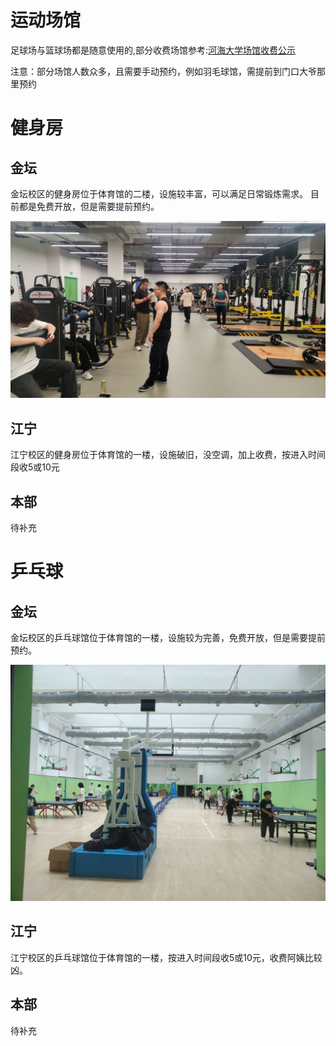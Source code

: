 # 运动场馆

足球场与篮球场都是随意使用的,部分收费场馆参考:[河海大学场馆收费公示](https://zcc.hhu.edu.cn/2021/0106/c15113a218206/page.htm)

注意：部分场馆人数众多，且需要手动预约，例如羽毛球馆，需提前到门口大爷那里预约

# 健身房

## 金坛

金坛校区的健身房位于体育馆的二楼，设施较丰富，可以满足日常锻炼需求。
目前都是免费开放，但是需要提前预约。

![金坛健身房](image/体育场馆/金坛健身房.jpg)

## 江宁

江宁校区的健身房位于体育馆的一楼，设施破旧，没空调，加上收费，按进入时间段收5或10元

## 本部

待补充

# 乒乓球

## 金坛

金坛校区的乒乓球馆位于体育馆的一楼，设施较为完善，免费开放，但是需要提前预约。

![金坛乒乓球馆](image/体育场馆/金坛乒乓球馆.jpg)

## 江宁

江宁校区的乒乓球馆位于体育馆的一楼，按进入时间段收5或10元，收费阿姨比较凶。

## 本部

待补充

